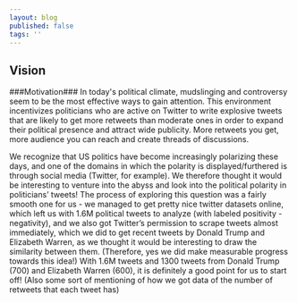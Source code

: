 ```yaml
---
layout: blog
published: false
tags: ''
---
```

## Vision ##

###Motivation###
In today's political climate, mudslinging and controversy seem to be the most effective ways to gain attention. This environment incentivizes politicians who are active on Twitter to write explosive tweets that are likely to get more retweets than moderate ones in order to expand their political presence and attract wide publicity. More retweets you get, more audience you can reach and create threads of discussions.

We recognize that US politics have become increasingly polarizing these days, and one of the domains in which the polarity is displayed/furthered is through social media (Twitter, for example). We therefore thought it would be interesting to venture into the abyss and look into the political polarity in politicians’ tweets! The process of exploring this question was a fairly smooth one for us - we managed to get pretty nice twitter datasets online, which left us with 1.6M political tweets to analyze (with labeled positivity - negativity), and we also got Twitter’s permission to scrape tweets almost immediately, which we did to get recent tweets by Donald Trump and Elizabeth Warren, as we thought it would be interesting to draw the similarity between them. (Therefore, yes we did make measurable progress towards this idea!) With 1.6M tweets and 1300 tweets from Donald Trump (700) and Elizabeth Warren (600), it is definitely a good point for us to start off! (Also some sort of mentioning of how we got data of the number of retweets that each tweet has)
